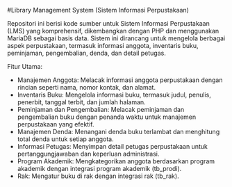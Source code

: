 #Library Management System (Sistem Informasi Perpustakaan)

Repositori ini berisi kode sumber untuk Sistem Informasi Perpustakaan (LMS) yang komprehensif, dikembangkan dengan PHP dan menggunakan MariaDB sebagai basis data. Sistem ini dirancang untuk mengelola berbagai aspek perpustakaan, termasuk informasi anggota, inventaris buku, peminjaman, pengembalian, denda, dan detail petugas.

Fitur Utama:

- Manajemen Anggota: Melacak informasi anggota perpustakaan dengan rincian seperti nama, nomor kontak, dan alamat.
- Inventaris Buku: Mengelola informasi buku, termasuk judul, penulis, penerbit, tanggal terbit, dan jumlah halaman.
- Peminjaman dan Pengembalian: Melacak peminjaman dan pengembalian buku dengan penanda waktu untuk manajemen perpustakaan yang efektif.
- Manajemen Denda: Menangani denda buku terlambat dan menghitung total denda untuk setiap anggota.
- Informasi Petugas: Menyimpan detail petugas perpustakaan untuk pertanggungjawaban dan keperluan administrasi.
- Program Akademik: Mengkategorikan anggota berdasarkan program akademik dengan integrasi program akademik (tb_prodi).
- Rak: Mengatur buku di rak dengan integrasi rak (tb_rak).
